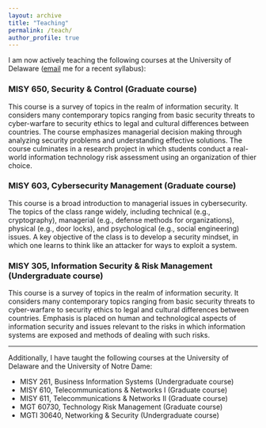 ```yaml
---
layout: archive
title: "Teaching"
permalink: /teach/
author_profile: true
---
```

I am now actively teaching the following courses at the University of Delaware ([email](mailto:jdarcy@udel.edu) me for a recent syllabus): 
### MISY 650, Security & Control (Graduate course)
This course is a survey of topics in the realm of information security. It considers many contemporary topics ranging from basic security threats to cyber-warfare to security ethics to legal and cultural differences between countries. The course emphasizes managerial decision making through analyzing security problems and understanding effective solutions. The course culminates in a research project in which students conduct a real-world information technology risk assessment using an organization of thier choice. 
### MISY 603, Cybersecurity Management (Graduate course)
This course is a broad introduction to managerial issues in cybersecurity. The topics of the class range widely, including technical (e.g., cryptography), managerial (e.g., defense methods for organizations), physical (e.g., door locks), and psychological (e.g., social engineering) issues. A key objective of the class is to develop a security mindset, in which one learns to think like an attacker for ways to exploit a system. 
### MISY 305, Information Security & Risk Management (Undergraduate course)
This course is a survey of topics in the realm of information security. It considers many contemporary topics ranging from basic security threats to cyber-warfare to security ethics to legal and cultural differences between countries. Emphasis is placed on human and technological aspects of information security and issues relevant to the risks in which information systems are exposed and methods of dealing with such risks. 

***

Additionally, I have taught the following courses at the University of Delaware and the University of Notre Dame: 
+   MISY 261, Business Information Systems (Undergraduate course)
+   MISY 610, Telecommunications & Networks I (Graduate course)
+   MISY 611, Telecommunications & Networks II (Graduate course)
+   MGT 60730, Technology Risk Management (Graduate course)
+   MGTI 30640, Networking & Security (Undergraduate course)
